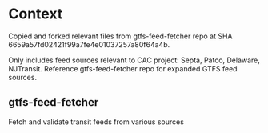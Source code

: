 # Context
Copied and forked relevant files from gtfs-feed-fetcher repo at SHA 6659a57fd02421f99a7fe4e01037257a80f64a4b.

Only includes feed sources relevant to CAC project: Septa, Patco, Delaware, NJTransit.
Reference gtfs-feed-fetcher repo for expanded GTFS feed sources.

## gtfs-feed-fetcher
Fetch and validate transit feeds from various sources
